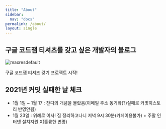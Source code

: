 ```yaml
---
title: "About"
sidebar:
  nav: "docs"
permalink: /about/
layout: single
---
```


## 구글 코드잼 티셔츠를 갖고 싶은 개발자의 블로그

![maxresdefault](https://user-images.githubusercontent.com/74946802/104793619-d99d6e80-57e6-11eb-928d-497be9b0da52.jpg)

구글 코드잼 티셔츠 갖기 프로젝트 시작!

## 2021년 커밋 실패한 날 체크
- 1월 1일 ~ 1월 17 : 잔디의 개념을 몰랐음(이메일 주소 동기화(?)실패로 커밋히스토리 반영안됨)
- 1월 23일 : 위례로 이사! 짐 정리하고나니 저녁 9시 30분(카페이용불가) + 주말 인터넷 설치지원 X(훌륭한 변명)

